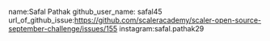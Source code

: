 name:Safal Pathak
github_user_name: safal45
url_of_github_issue:https://github.com/scaleracademy/scaler-open-source-september-challenge/issues/155
instagram:safal.pathak29